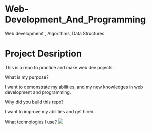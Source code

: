 # Web-Development_And_Programming
Web developmemt , Algorithms, Data Structures

# Project Desription 
This is a repo to practice and make web dev pojects.

What is my purpose?

I want to demonstrate my abilities, and my new knowledges in web development and programming.

Why did you build this repo?

I want to improve my abilities and get hired.

What technologies I use?
<img src="https://img.shields.io/badge/HTML5-E34F26?style=for-the-badge&logo=html5&logoColor=white" />

